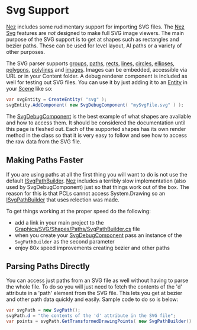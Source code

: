 # Svg Support

[Nez](https://github.com/prime31/Nez) includes some rudimentary support for importing SVG files. The [Nez](https://github.com/prime31/Nez) [Svg](https://github.com/prime31/Nez/tree/master/Nez.Portable/Graphics/SVG) features are _not_ designed to make full SVG image viewers. The main purpose of the SVG support is to get at shapes such as rectangles and bezier paths. These can be used for level layout, AI paths or a variety of other purposes.

The SVG parser supports [groups](https://github.com/prime31/Nez/blob/master/Nez.Portable/Graphics/SVG/SvgGroup.cs), [paths](https://github.com/prime31/Nez/tree/master/Nez.Portable/Graphics/SVG/Shapes/Paths), [rects](https://github.com/prime31/Nez/tree/master/Nez.Portable/Graphics/SVG/Shapes/Paths), [lines](https://github.com/prime31/Nez/blob/master/Nez.Portable/Graphics/SVG/Shapes/SvgLine.cs), [circles](https://github.com/prime31/Nez/blob/master/Nez.Portable/Graphics/SVG/Shapes/SvgCircle.cs), [ellipses](https://github.com/prime31/Nez/blob/master/Nez.Portable/Graphics/SVG/Shapes/SvgEllipse.cs), [polygons](https://github.com/prime31/Nez/blob/master/Nez.Portable/Graphics/SVG/Shapes/SvgPolygon.cs), [polylines](https://github.com/prime31/Nez/blob/master/Nez.Portable/Graphics/SVG/Shapes/SvgPolyline.cs) and [images](https://github.com/prime31/Nez/blob/master/Nez.Portable/Graphics/SVG/Shapes/SvgImage.cs). Images can be embedded, accessible via URL or in your Content folder. A debug renderer component is included as well for testing out SVG files. You can use it by just adding it to an [Entity](https://github.com/prime31/Nez/blob/master/Nez.Portable/ECS/Entity.cs) in your [Scene](https://github.com/prime31/Nez/blob/master/Nez.Portable/ECS/Scene.cs) like so:

```csharp
var svgEntity = CreateEntity( "svg" );
svgEntity.AddComponent( new SvgDebugComponent( "mySvgFile.svg" ) );
```

The [SvgDebugComponent](https://github.com/prime31/Nez/blob/master/Nez.Portable/Graphics/SVG/SvgDebugComponent.cs) is the best example of what shapes are available and how to access them. It should be considered the documentation until this page is fleshed out. Each of the supported shapes has its own render method in the class so that it is very easy to follow and see how to access the raw data from the SVG file.

## Making Paths Faster

If you are using paths at all the first thing you will want to do is not use the default [ISvgPathBuilder](https://github.com/prime31/Nez/blob/master/Nez.Portable/Graphics/SVG/Shapes/Paths/ISvgPathBuilder.cs). [Nez](https://github.com/prime31/Nez) includes a terribly slow implementation \(also used by SvgDebugComponent\) just so that things work out of the box. The reason for this is that PCLs cannot access System.Drawing so an [ISvgPathBuilder](https://github.com/prime31/Nez/blob/master/Nez.Portable/Graphics/SVG/Shapes/Paths/ISvgPathBuilder.cs) that uses relection was made.

To get things working at the proper speed do the following:

* add a link in your main project to the [Graphics/SVG/Shapes/Paths/SvgPathBuilder.cs](https://github.com/prime31/Nez/blob/master/Nez.Portable/Graphics/SVG/Shapes/Paths/SvgPathBuilder.cs) file
* when you create your [SvgDebugComponent](https://github.com/prime31/Nez/blob/master/Nez.Portable/Graphics/SVG/SvgDebugComponent.cs) pass an instance of the `SvgPathBuilder` as the second parameter
* enjoy 80x speed improvements creating bezier and other paths

## Parsing Paths Directly

You can access just paths from an SVG file as well without having to parse the whole file. To do so you will just need to fetch the contents of the 'd' attribute in a 'path' element from the SVG file. This lets you get at bezier and other path data quickly and easily. Sample code to do so is below:

```csharp
var svgPath = new SvgPath();
svgPath.d = "the contents of the 'd' attribute in the SVG file";
var points = svgPath.GetTransformedDrawingPoints( new SvgPathBuilder() );
```

